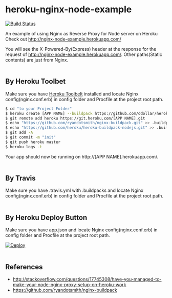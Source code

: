 # heroku-nginx-node-example
[![Build Status](https://travis-ci.org/narr/heroku-nginx-node-example.svg?branch=master)](https://travis-ci.org/narr/heroku-nginx-node-example)

An example of using Nginx as Reverse Proxy for Node server on Heroku
Check out <http://nginx-node-example.herokuapp.com/>

You will see the X-Powered-By(Express) header at the response for the request of http://nginx-node-example.herokuapp.com/. Other paths(Static contents) are just from Nginx.
<br>
<br>

## By Heroku Toolbet

Make sure you have [Heroku Toolbelt](https://toolbelt.heroku.com/) installed and locate Nginx config(nginx.conf.erb) in config folder and Procfile at the project root path.

```sh
$ cd "to your Project Folder"
$ heroku create [APP NAME] --buildpack https://github.com/ddollar/heroku-buildpack-multi.git
$ git remote add heroku https://git.heroku.com/[APP NAME].git
$ echo "https://github.com/ryandotsmith/nginx-buildpack.git" >> .buildpacks
$ echo "https://github.com/heroku/heroku-buildpack-nodejs.git" >> .buildpacks
$ git add -A
$ git commit -m "init"
$ git push heroku master
$ heroku logs -t
```

Your app should now be running on http://[APP NAME].herokuapp.com/.
<br>
<br>

## By Travis

Make sure you have .travis.yml with .buildpacks and locate Nginx config(nginx.conf.erb) in config folder and Procfile at the project root path.
<br>
<br>

## By Heroku Deploy Button

Make sure you have app.json and locate Nginx config(nginx.conf.erb) in config folder and Procfile at the project root path.

[![Deploy](https://www.herokucdn.com/deploy/button.svg)](https://heroku.com/deploy)
<br>
<br>

## References

- http://stackoverflow.com/questions/17745308/have-you-managed-to-make-your-node-nginx-proxy-setup-on-heroku-work
- https://github.com/ryandotsmith/nginx-buildpack
